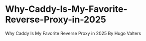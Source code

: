 # Why-Caddy-Is-My-Favorite-Reverse-Proxy-in-2025
Why Caddy Is My Favorite Reverse Proxy in 2025 By Hugo Valters
